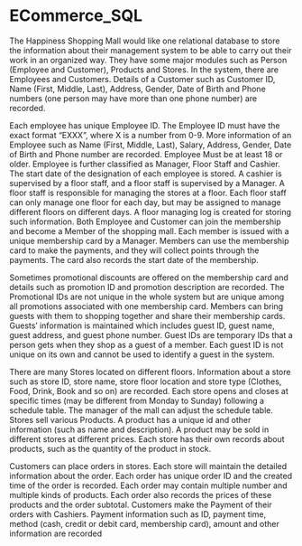 # ECommerce_SQL



The Happiness Shopping Mall would like one relational database to store the information about
their management system to be able to carry out their work in an organized way. They have some
major modules such as Person (Employee and Customer), Products and Stores.
In the system, there are Employees and Customers. Details of a Customer such as Customer ID,
Name (First, Middle, Last), Address, Gender, Date of Birth and Phone numbers (one person may
have more than one phone number) are recorded.

Each employee has unique Employee ID. The Employee ID must have the exact format
“EXXX”, where X is a number from 0-9. More information of an Employee such as Name (First,
Middle, Last), Salary, Address, Gender, Date of Birth and Phone number are recorded.
Employee Must be at least 18 or older. Employee is further classified as Manager, Floor Staff
and Cashier. The start date of the designation of each employee is stored. A cashier is supervised
by a floor staff, and a floor staff is supervised by a Manager. A floor staff is responsible for
managing the stores at a floor. Each floor staff can only manage one floor for each day, but may
be assigned to manage different floors on different days. A floor managing log is created for
storing such information.
Both Employee and Customer can join the membership and become a Member of the shopping
mall. Each member is issued with a unique membership card by a Manager. Members can use the
membership card to make the payments, and they will collect points through the payments. The
card also records the start date of the membership.

Sometimes promotional discounts are offered on the membership card and details such as
promotion ID and promotion description are recorded. The Promotional IDs are not unique in the
whole system but are unique among all promotions associated with one membership card.
Members can bring guests with them to shopping together and share their membership cards.
Guests’ information is maintained which includes guest ID, guest name, guest address, and guest
phone number. Guest IDs are temporary IDs that a person gets when they shop as a guest of a
member. Each guest ID is not unique on its own and cannot be used to identify a guest in the
system.

There are many Stores located on different floors. Information about a store such as store ID,
store name, store floor location and store type (Clothes, Food, Drink, Book and so on) are
recorded. Each store opens and closes at specific times (may be different from Monday to
Sunday) following a schedule table. The manager of the mall can adjust the schedule table.
Stores sell various Products. A product has a unique id and other information (such as name and
description). A product may be sold in different stores at different prices. Each store has their
own records about products, such as the quantity of the product in stock.

Customers can place orders in stores. Each store will maintain the detailed information about the
order. Each order has unique order ID and the created time of the order is recorded. Each order
may contain multiple number and multiple kinds of products. Each order also records the prices
of these products and the order subtotal. Customers make the Payment of their orders with
Cashiers. Payment information such as ID, payment time, method (cash, credit or debit card,
membership card), amount and other information are recorded
